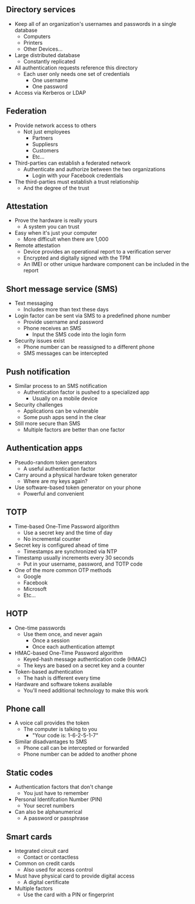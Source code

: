 ## Directory services
- Keep all of an organization's usernames and passwords in a single database
	- Computers
	- Printers
	- Other Devices...
- Large distributed database
	- Constantly replicated
- All authentication requests reference this directory
	- Each user only needs one set of credentials
		- One username
		- One password
- Access via Kerberos or LDAP

## Federation
- Provide network access to others
	- Not just employees
		- Partners
		- Suppliesrs
		- Customers
		- Etc...
- Third-parties can establish a federated network
	- Authenticate and authorize between the two organizations
		- Login with your Facebook credentials
- The third-parties must establish a trust relationship
	- And the degree of the trust

## Attestation
- Prove the hardware is really yours
	- A system you can trust
- Easy when it's just your computer
	- More difficult when there are 1,000
- Remote attestation
	- Device provides an operational report to a verification server
	- Encrypted and digitally signed with the TPM
	- An IMEI or other unique hardware component can be included in the report

## Short message service (SMS)
- Text messaging
	- Includes more than text these days
- Login factor can be sent via SMS to a predefined phone number
	- Provide username and password
	- Phone receives an SMS
		- Input the SMS code into the login form
- Security issues exist
	- Phone number can be reassigned to a different phone
	- SMS messages can be intercepted

## Push notification
- Similar process to an SMS notification
	- Authentication factor is pushed to a specialized app
		- Usually on a mobile device
- Security challenges
	- Applications can be vulnerable
	- Some push apps send in the clear
- Still more secure than SMS
	- Multiple factors are better than one factor

## Authentication apps
- Pseudo-random token generators
	- A useful authentication factor
- Carry around a physical hardware token generator
	- Where are my keys again?
- Use software-based token generator on your phone
	- Powerful and convenient

## TOTP
- Time-based One-Time Password algorithm
	- Use a secret key and the time of day
	- No incremental counter
- Secret key is configured ahead of time
	- Timestamps are synchronized via NTP
- Timestamp usually increments every 30 seconds
	- Put in your username, password, and TOTP code
- One of the more common OTP methods
	- Google
	- Facebook
	- Microsoft
	- Etc...

## HOTP
- One-time passwords
	- Use them once, and never again
		- Once a session
		- Once each authentication attempt
- HMAC-based One-Time Password algorithm
	- Keyed-hash message authentication code (HMAC)
	- The keys are based on a secret key and a counter
- Token-based authentication
	- The hash is different every time
- Hardware and software tokens available
	- You'll need additional technology to make this work

## Phone call
- A voice call provides the token
	- The computer is talking to you
		- "Your code is: 1-6-2-5-1-7"
- Similar disadvantages to SMS
	- Phone call can be intercepted or forwarded
	- Phone number can be added to another phone

## Static codes
- Authentication factors that don't change
	- You just have to remember
- Personal Identifcation Number (PIN)
	- Your secret numbers
- Can also be alphanumerical
	- A password or passphrase

## Smart cards
- Integrated circuit card
	- Contact or contactless
- Common on credit cards
	- Also used for access control
- Must have physical card to provide digital access
	- A digital certificate
- Multiple factors
	- Use the card with a PIN or fingerprint

